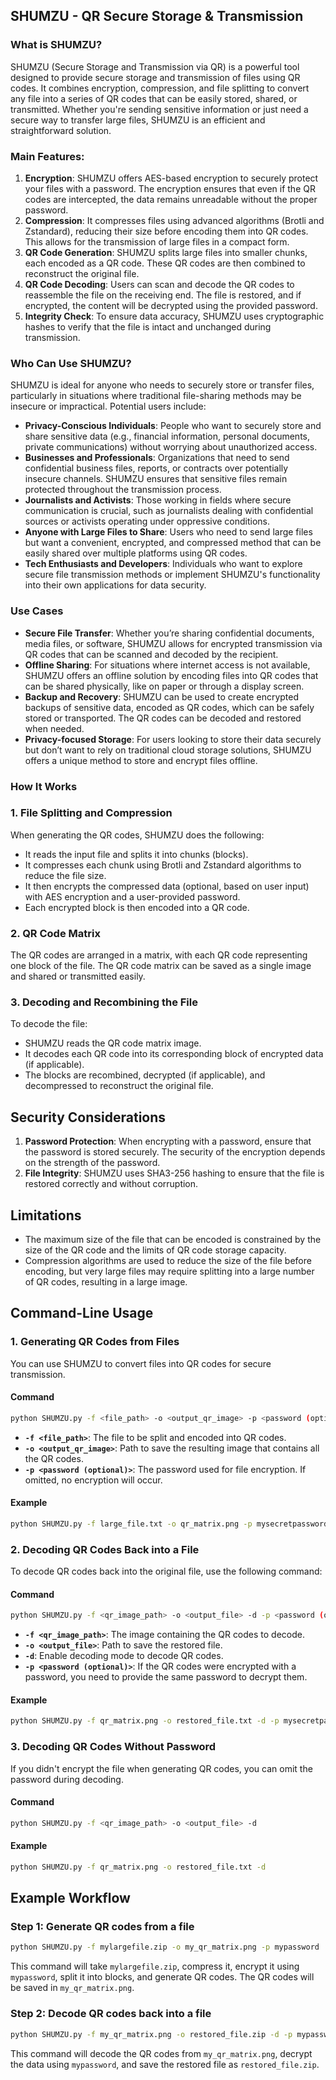 ## **SHUMZU - QR Secure Storage & Transmission**

### **What is SHUMZU?**

SHUMZU (Secure Storage and Transmission via QR) is a powerful tool designed to provide secure storage and transmission of files using QR codes. It combines encryption, compression, and file splitting to convert any file into a series of QR codes that can be easily stored, shared, or transmitted. Whether you're sending sensitive information or just need a secure way to transfer large files, SHUMZU is an efficient and straightforward solution.

### **Main Features:**
1. **Encryption**: SHUMZU offers AES-based encryption to securely protect your files with a password. The encryption ensures that even if the QR codes are intercepted, the data remains unreadable without the proper password.
2. **Compression**: It compresses files using advanced algorithms (Brotli and Zstandard), reducing their size before encoding them into QR codes. This allows for the transmission of large files in a compact form.
3. **QR Code Generation**: SHUMZU splits large files into smaller chunks, each encoded as a QR code. These QR codes are then combined to reconstruct the original file.
4. **QR Code Decoding**: Users can scan and decode the QR codes to reassemble the file on the receiving end. The file is restored, and if encrypted, the content will be decrypted using the provided password.
5. **Integrity Check**: To ensure data accuracy, SHUMZU uses cryptographic hashes to verify that the file is intact and unchanged during transmission.

### **Who Can Use SHUMZU?**

SHUMZU is ideal for anyone who needs to securely store or transfer files, particularly in situations where traditional file-sharing methods may be insecure or impractical. Potential users include:

- **Privacy-Conscious Individuals**: People who want to securely store and share sensitive data (e.g., financial information, personal documents, private communications) without worrying about unauthorized access.
- **Businesses and Professionals**: Organizations that need to send confidential business files, reports, or contracts over potentially insecure channels. SHUMZU ensures that sensitive files remain protected throughout the transmission process.
- **Journalists and Activists**: Those working in fields where secure communication is crucial, such as journalists dealing with confidential sources or activists operating under oppressive conditions.
- **Anyone with Large Files to Share**: Users who need to send large files but want a convenient, encrypted, and compressed method that can be easily shared over multiple platforms using QR codes.
- **Tech Enthusiasts and Developers**: Individuals who want to explore secure file transmission methods or implement SHUMZU's functionality into their own applications for data security.

### **Use Cases**

- **Secure File Transfer**: Whether you’re sharing confidential documents, media files, or software, SHUMZU allows for encrypted transmission via QR codes that can be scanned and decoded by the recipient.
- **Offline Sharing**: For situations where internet access is not available, SHUMZU offers an offline solution by encoding files into QR codes that can be shared physically, like on paper or through a display screen.
- **Backup and Recovery**: SHUMZU can be used to create encrypted backups of sensitive data, encoded as QR codes, which can be safely stored or transported. The QR codes can be decoded and restored when needed.
- **Privacy-focused Storage**: For users looking to store their data securely but don’t want to rely on traditional cloud storage solutions, SHUMZU offers a unique method to store and encrypt files offline.

### **How It Works**

### **1. File Splitting and Compression**
When generating the QR codes, SHUMZU does the following:
- It reads the input file and splits it into chunks (blocks).
- It compresses each chunk using Brotli and Zstandard algorithms to reduce the file size.
- It then encrypts the compressed data (optional, based on user input) with AES encryption and a user-provided password.
- Each encrypted block is then encoded into a QR code.

### **2. QR Code Matrix**
The QR codes are arranged in a matrix, with each QR code representing one block of the file. The QR code matrix can be saved as a single image and shared or transmitted easily.

### **3. Decoding and Recombining the File**
To decode the file:
- SHUMZU reads the QR code matrix image.
- It decodes each QR code into its corresponding block of encrypted data (if applicable).
- The blocks are recombined, decrypted (if applicable), and decompressed to reconstruct the original file.

## **Security Considerations**
1. **Password Protection**: When encrypting with a password, ensure that the password is stored securely. The security of the encryption depends on the strength of the password.
2. **File Integrity**: SHUMZU uses SHA3-256 hashing to ensure that the file is restored correctly and without corruption.

## **Limitations**
- The maximum size of the file that can be encoded is constrained by the size of the QR code and the limits of QR code storage capacity.
- Compression algorithms are used to reduce the size of the file before encoding, but very large files may require splitting into a large number of QR codes, resulting in a large image.

## **Command-Line Usage**

### **1. Generating QR Codes from Files**
You can use SHUMZU to convert files into QR codes for secure transmission.

#### **Command**
```bash
python SHUMZU.py -f <file_path> -o <output_qr_image> -p <password (optional)>
```

- **`-f <file_path>`**: The file to be split and encoded into QR codes.
- **`-o <output_qr_image>`**: Path to save the resulting image that contains all the QR codes.
- **`-p <password (optional)>`**: The password used for file encryption. If omitted, no encryption will occur.

#### **Example**
```bash
python SHUMZU.py -f large_file.txt -o qr_matrix.png -p mysecretpassword
```

### **2. Decoding QR Codes Back into a File**
To decode QR codes back into the original file, use the following command:

#### **Command**
```bash
python SHUMZU.py -f <qr_image_path> -o <output_file> -d -p <password (optional)>
```

- **`-f <qr_image_path>`**: The image containing the QR codes to decode.
- **`-o <output_file>`**: Path to save the restored file.
- **`-d`**: Enable decoding mode to decode QR codes.
- **`-p <password (optional)>`**: If the QR codes were encrypted with a password, you need to provide the same password to decrypt them.

#### **Example**
```bash
python SHUMZU.py -f qr_matrix.png -o restored_file.txt -d -p mysecretpassword
```

### **3. Decoding QR Codes Without Password**
If you didn't encrypt the file when generating QR codes, you can omit the password during decoding.

#### **Command**
```bash
python SHUMZU.py -f <qr_image_path> -o <output_file> -d
```

#### **Example**
```bash
python SHUMZU.py -f qr_matrix.png -o restored_file.txt -d
```
## **Example Workflow**

### **Step 1: Generate QR codes from a file**
```bash
python SHUMZU.py -f mylargefile.zip -o my_qr_matrix.png -p mypassword
```
This command will take `mylargefile.zip`, compress it, encrypt it using `mypassword`, split it into blocks, and generate QR codes. The QR codes will be saved in `my_qr_matrix.png`.

### **Step 2: Decode QR codes back into a file**
```bash
python SHUMZU.py -f my_qr_matrix.png -o restored_file.zip -d -p mypassword
```
This command will decode the QR codes from `my_qr_matrix.png`, decrypt the data using `mypassword`, and save the restored file as `restored_file.zip`.


